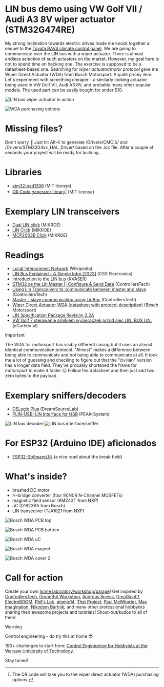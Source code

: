 # LIN bus demo using VW Golf VII / Audi A3 8V wiper actuator (STM32G474RE)
My strong inclination towards electric drives made me knock together a sequel to the [Toyota RAV4 climate control panel](https://github.com/ufnalski/lin_bus_rav4_climate_control_g474re). We are going to communicate over the LIN bus with a wiper actuator. There is almost endless selection of such actuators on the market. However, my goal here is not to spend time on hacking one. The exercise is supposed to be a datasheet-based one. Searching for _wiper actuator/motor protocol_ gave me Wiper Direct Actuator (WDA) from Bosch Motorsport. A quite pricey item. Let's experiment with something cheaper - a similarly looking actuator being used in VW Golf VII, Audi A3 8V, and probably many other popular models. The used part can be easily bought for under $10.

![LIN bus wiper actuator in action](/Assets/Images/golf7_wda_in_action.jpg)

![WDA purchasing options](/Assets/Images/golf7_wda_qr_code.JPG)

# Missing files?
Don't worry :slightly_smiling_face: Just hit Alt-K to generate /Drivers/CMCIS/ and /Drivers/STM32G4xx_HAL_Driver/ based on the .ioc file. After a couple of seconds your project will be ready for building.

# Libraries
* [stm32-ssd1306](https://github.com/afiskon/stm32-ssd1306) (MIT license)
* [QR Code generator library](https://www.nayuki.io/page/qr-code-generator-library)[^1] (MIT license)

[^1]: The QR code will take you to the wiper direct actuator (WDA) purchasing options.

# Exemplary LIN transceivers
* [Dual LIN click](https://www.mikroe.com/dual-lin-click) (MIKROE)
* [LIN Click](https://www.mikroe.com/lin-click) (MIKROE)
* [MCP2003B Click](https://www.mikroe.com/mcp2003b-click) (MIKROE)

# Readings
* [Local Interconnect Network](https://en.wikipedia.org/wiki/Local_Interconnect_Network) (Wikipedia)
* [LIN Bus Explained - A Simple Intro [2023]](https://www.csselectronics.com/pages/lin-bus-protocol-intro-basics) (CSS Electronics)
* [Introduction to the LIN bus](https://kvaser.com/about-can/can-standards/linbus/) (KVASER)
* [STM32 as the Lin Master || Configure & Send Data](https://controllerstech.com/stm32-uart-8-lin-protocol-part-1/) (ControllersTech)
* [Using Lin Transceivers to communicate between master and slave](https://controllerstech.com/stm32-uart-9-lin-protocol-part-2/) (ControllersTech)
* [Master - slave communication using LinBus](https://controllerstech.com/stm32-uart-10-lin-protocol-part-3/) (ControllersTech)
* [Wiper Direct Actuator WDA (datasheet with protocol description)](https://www.bosch-motorsport.com/content/downloads/Raceparts/Resources/pdf/Data%20Sheet_68715659_Wiper_Direct_Actuator_WDA.pdf) (Bosch Motorsport)
* [LIN Specification Package Revision 2.2A](https://www.cs-group.de/wp-content/uploads/2016/11/LIN_Specification_Package_2.2A.pdf)
* [VW Golf 7 sterowanie silnikiem wycieraczek przod siec LIN. BUS LIN.](https://www.youtube.com/watch?v=aTWoo6geNao) (eCarEdu.pl)

> [!IMPORTANT]
> The WDA for motorsport has visibly different casing but it uses an almost identical communication protocol. "Almost" makes a difference between being able to communicate and not being able to communicate at all. It took me a lot of guessing and checking to figure out that the "civilian" version has a longer data field. They've probably shortened the frame for motorsport to make it faster :wink: Follow the datasheet and then just add two zero bytes to the payload.

# Exemplary sniffers/decoders
* [DSLogic Plus](https://www.dreamsourcelab.com/product/dslogic-series/) (DreamSourceLab)
* [PLIN-USB: LIN Interface for USB](https://www.peak-system.com/PLIN-USB.485.0.html?&L=1) (PEAK-System)

![LIN bus decoder](/Assets/Images/dsview_linbus_golf7_wda.JPG)
![LIN bus interface/sniffer](/Assets/Images/plin_golf7_wda.JPG)

# For ESP32 (Arduino IDE) aficionados
* [ESP32-SoftwareLIN](https://github.com/CW-B-W/ESP32-SoftwareLIN) (a nice read about the break field)

# What's inside?
* brushed DC motor
* H-bridge converter (four 90N04 N-Channel MOSFETs)
* magnetic field sensor (KMZ43T from NXP)
* uC (D1923BA from Bosch)
* LIN transceiver (TJA1021 from NXP)

![Bosch WDA PCB top](/Assets/Images/golf7_pcb_top.jpg)

![Bosch WDA PCB bottom](/Assets/Images/golf7_pcb_bottom.jpg)

![Bosch WDA uC](/Assets/Images/golf7_bosch_uc.jpg)

![Bosch WDA magnet](/Assets/Images/golf7_position_sensor_magnet.jpg)

![Bosch WDA cover 2](/Assets/Images/golf7_cover_with_socket_2.jpg)


# Call for action
Create your own [home laboratory/workshop/garage](http://ufnalski.edu.pl/control_engineering_for_hobbyists/2024_dzien_popularyzacji_matematyki/Dzien_Popularyzacji_Matematyki_2024.pdf)! Get inspired by [ControllersTech](https://www.youtube.com/@ControllersTech), [DroneBot Workshop](https://www.youtube.com/@Dronebotworkshop), [Andreas Spiess](https://www.youtube.com/@AndreasSpiess), [GreatScott!](https://www.youtube.com/@greatscottlab), [ElectroBOOM](https://www.youtube.com/@ElectroBOOM), [Phil's Lab](https://www.youtube.com/@PhilsLab), [atomic14](https://www.youtube.com/@atomic14), [That Project](https://www.youtube.com/@ThatProject), [Paul McWhorter](https://www.youtube.com/@paulmcwhorter), [Max Imagination](https://www.youtube.com/@MaxImagination), [Nikodem Bartnik](https://www.youtube.com/@nikodembartnik), and many other professional hobbyists sharing their awesome projects and tutorials! Shout-out/kudos to all of them!

> [!WARNING]
> Control engineering - do try this at home :sunglasses:

190+ challenges to start from: [Control Engineering for Hobbyists at the Warsaw University of Technology](http://ufnalski.edu.pl/control_engineering_for_hobbyists/Control_Engineering_for_Hobbyists_list_of_challenges.pdf).

Stay tuned!